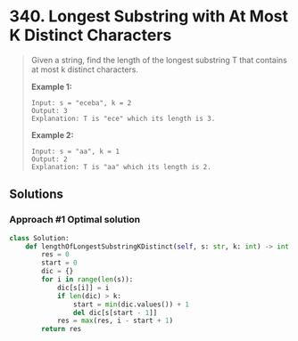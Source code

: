 # 340. Longest Substring with At Most K Distinct Characters

> Given a string, find the length of the longest substring T that contains at most k distinct characters.
>
> **Example 1:**
>
> ```text
> Input: s = "eceba", k = 2
> Output: 3
> Explanation: T is "ece" which its length is 3.
> ```
>
> **Example 2:**
>
> ```text
> Input: s = "aa", k = 1
> Output: 2
> Explanation: T is "aa" which its length is 2.
> ```

## Solutions

### Approach \#1 Optimal solution

```python
class Solution:
    def lengthOfLongestSubstringKDistinct(self, s: str, k: int) -> int:
        res = 0
        start = 0
        dic = {}
        for i in range(len(s)):
            dic[s[i]] = i
            if len(dic) > k:
                start = min(dic.values()) + 1
                del dic[s[start - 1]]
            res = max(res, i - start + 1)
        return res
```

